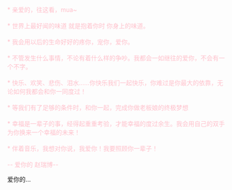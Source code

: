 <SCRIPT LANGUAGE="JavaScript">
function password() {
var testV = 1;
var pass1 = prompt('输入暗号');
while (testV < 3) {
if (!pass1) 
history.go(-1);
if (pass1 == "渣男") {
alert('暗号正确，果然是我媳妇!');
break;
} 
testV+=1;
var pass1 = 
prompt('哼，不对');
}
if (pass1!="password" & testV ==3)               
history.go(-1);
return " ";
}      
document.write(password());
</SCRIPT>

<meta name="keywords" content="我爱你" />
<meta name="description" content="- www.zrblovewyy.我爱你" />
<body ondragstart="window.event.returnValue=false" oncontextmenu="window.event.returnValue=false" onselectstart="event.returnValue=false">
<META http-equiv="Content-Type" content="text/html; charset=utf-8">
		 <TITLE>爱情树丨 www.zrblovewyy.我爱你</TITLE>	             <LINK href="shuju/default.css" 
rel="stylesheet" type="text/css">		 
<SCRIPT src="shuju/jquery.min.js" type="text/javascript"></SCRIPT>
		 
<SCRIPT src="shuju/jscex.min.js" type="text/javascript"></SCRIPT>
		 
<SCRIPT src="shuju/jscex-parser.js" type="text/javascript"></SCRIPT>
		 
<SCRIPT src="shuju/jscex-jit.js" type="text/javascript"></SCRIPT>
		 
<SCRIPT src="shuju/jscex-builderbase.min.js" type="text/javascript"></SCRIPT>
		 
<SCRIPT src="shuju/jscex-async.min.js" type="text/javascript"></SCRIPT>
		 
<SCRIPT src="shuju/jscex-async-powerpack.min.js" type="text/javascript"></SCRIPT>
		 
<SCRIPT src="shuju/functions.js" type="text/javascript" charset="utf-8"></SCRIPT>
		 
<SCRIPT src="shuju/love.js" type="text/javascript" charset="utf-8"></SCRIPT>
	     
<STYLE type="text/css">
<!--
.STYLE1 {color: #666666}
-->
        
-->
        </STYLE>   
<DIV id="main">
<DIV id="wrap">
<DIV id="text">
<DIV id="code"><FONT color="pink"><SPAN class="say">* 
亲爱的，往这看，mua~</SPAN><BR><SPAN class="say"></SPAN><BR><SPAN class="say">* 
世界上最好闻的味道 就是抱着你时 你身上的味道。</SPAN><BR><SPAN class="say"></SPAN><BR><SPAN class="say">* 
我会用以后的生命好好的疼你，宠你，爱你。</SPAN><BR><SPAN class="say"></SPAN><BR><SPAN 
class="say">* 不管发生什么事情，不论有着什么样的争吵。我都会一如继往的爱你，不会有一个不字。</SPAN><BR><SPAN class="say"></SPAN><BR><SPAN 
class="say">* 快乐、欢笑、悲伤、泪水……你快乐我们一起快乐，你难过是你最大的依靠，无论如何我都会和你一同度过！ 
</SPAN><BR><SPAN class="say"></SPAN><BR><SPAN class="say">* 
等我们有了足够的条件时，和你一起，完成你做老板娘的终极梦想</SPAN><BR><SPAN 
class="say"></SPAN><BR><SPAN class="say">* 
幸福是一辈子的事，经得起重重考验，才能幸福的度过余生。我会用自己的双手为你换来一个幸福的未来！</SPAN><BR><SPAN 
class="say"></SPAN><BR><SPAN class="say">* 
伴着音乐，我想对你说，我爱你！我要照顾你一辈子！</SPAN><BR><SPAN class="say"></SPAN><BR><SPAN class="say"><SPAN 
class="space"></SPAN> -- 爱你的 赵瑞博--</SPAN>			   </FONT>
<P></P></DIV></DIV>
<DIV id="clock-box">爱你的...                
   
<DIV id="clock"></DIV></DIV><CANVAS width="1100" height="680" 
id="canvas"></CANVAS>             </DIV></DIV>
<SCRIPT>

    (function(){
        var canvas = $('#canvas');
		
        if (!canvas[0].getContext) {
            $("#error").show();
            return false;
        }

        var width = canvas.width();
        var height = canvas.height();
        
        canvas.attr("width", width);
        canvas.attr("height", height);

        var opts = {
            seed: {
                x: width / 2 - 20,
                color: "rgb(190, 26, 37)",
                scale: 2
            },
            branch: [
                [535, 680, 570, 250, 500, 200, 30, 100, [
                    [540, 500, 455, 417, 340, 400, 13, 100, [
                        [450, 435, 434, 430, 394, 395, 2, 40]
                    ]],
                    [550, 445, 600, 356, 680, 345, 12, 100, [
                        [578, 400, 648, 409, 661, 426, 3, 80]
                    ]],
                    [539, 281, 537, 248, 534, 217, 3, 40],
                    [546, 397, 413, 247, 328, 244, 9, 80, [
                        [427, 286, 383, 253, 371, 205, 2, 40],
                        [498, 345, 435, 315, 395, 330, 4, 60]
                    ]],
                    [546, 357, 608, 252, 678, 221, 6, 100, [
                        [590, 293, 646, 277, 648, 271, 2, 80]
                    ]]
                ]] 
            ],
            bloom: {
                num: 700,
                width: 1080,
                height: 650,
            },
            footer: {
                width: 1200,
                height: 5,
                speed: 10,
            }
        }

        var tree = new Tree(canvas[0], width, height, opts);
        var seed = tree.seed;
        var foot = tree.footer;
        var hold = 1;

        canvas.click(function(e) {
            var offset = canvas.offset(), x, y;
            x = e.pageX - offset.left;
            y = e.pageY - offset.top;
            if (seed.hover(x, y)) {
                hold = 0; 
                canvas.unbind("click");
                canvas.unbind("mousemove");
                canvas.removeClass('hand');
            }
        }).mousemove(function(e){
            var offset = canvas.offset(), x, y;
            x = e.pageX - offset.left;
            y = e.pageY - offset.top;
            canvas.toggleClass('hand', seed.hover(x, y));
        });

        var seedAnimate = eval(Jscex.compile("async", function () {
            seed.draw();
            while (hold) {
                $await(Jscex.Async.sleep(10));
            }
            while (seed.canScale()) {
                seed.scale(0.95);
                $await(Jscex.Async.sleep(10));
            }
            while (seed.canMove()) {
                seed.move(0, 2);
                foot.draw();
                $await(Jscex.Async.sleep(10));
            }
        }));

        var growAnimate = eval(Jscex.compile("async", function () {
            do {
    	        tree.grow();
                $await(Jscex.Async.sleep(10));
            } while (tree.canGrow());
        }));

        var flowAnimate = eval(Jscex.compile("async", function () {
            do {
    	        tree.flower(2);
                $await(Jscex.Async.sleep(10));
            } while (tree.canFlower());
        }));

        var moveAnimate = eval(Jscex.compile("async", function () {
            tree.snapshot("p1", 240, 0, 610, 680);
            while (tree.move("p1", 500, 0)) {
                foot.draw();
                $await(Jscex.Async.sleep(10));
            }
            foot.draw();
            tree.snapshot("p2", 500, 0, 610, 680);

            // 会有闪烁不得意这样做, (＞﹏＜)
            canvas.parent().css("background", "url(" + tree.toDataURL('image/png') + ")");
            canvas.css("background", "#ffe");
            $await(Jscex.Async.sleep(300));
            canvas.css("background", "none");
        }));

        var jumpAnimate = eval(Jscex.compile("async", function () {
            var ctx = tree.ctx;
            while (true) {
                tree.ctx.clearRect(0, 0, width, height);
                tree.jump();
                foot.draw();
                $await(Jscex.Async.sleep(25));
            }
        }));

        var textAnimate = eval(Jscex.compile("async", function () {
		    var together = new Date();
		    together.setFullYear(2017,09 ,27); //时间年月日			
		    together.setHours(04);						//小时	
		    together.setMinutes(46);//分钟					
		    together.setSeconds(0);					//秒前一位
		    together.setMilliseconds(55);				//秒第二位

		    $("#code").show().typewriter();
            $("#clock-box").fadeIn(500);
            while (true) {
                timeElapse(together);
                $await(Jscex.Async.sleep(1000));
            }
        }));

        var runAsync = eval(Jscex.compile("async", function () {
            $await(seedAnimate());
            $await(growAnimate());
            $await(flowAnimate());
            $await(moveAnimate());

            textAnimate().start();

            $await(jumpAnimate());
        }));

        runAsync().start();
    })();
    </SCRIPT>    
    <div class="bg2">	
		<div class="main">
			<footer style="line-height:40px">
                <div id="copyright">
                    <div align=" center"><span style="font-size:40px;font-weight:bold;color:pink;">欢迎来到王悠阳&赵瑞博的小窝
		    <div class="bg3">	
		<div class="main">
			<footer style="line-height:-50px">
                <div id="copyright">
                    <div align=" center"><a href="shuju/首页.html" style="font-style: normal; font-weight: 400;"><span style="font-size:20px;font-weight:bold;color:pink;">首页
	<div class="bg1">	
		<div class="main">
			<footer style="line-height:-50px">
                <div id="copyright">
                    <div align=" center"><a href="shuju/新建文本文档.html" style="font-style: normal; font-weight: 400;"><span style="font-size:20px;font-weight:bold;color:pink;">甜蜜时光      	
	   
<audio id="bgmMusic" src="shuju\1.mp3" preload="auto" type="audio/mp3" autoplay loop></audio>

